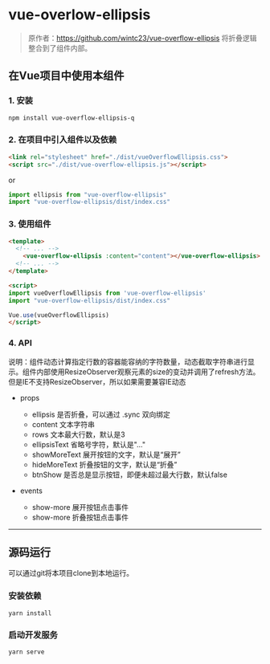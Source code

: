 # vue-overlow-ellipsis
> 原作者：https://github.com/wintc23/vue-overflow-ellipsis
> 将折叠逻辑整合到了组件内部。

## 在Vue项目中使用本组件

### 1. 安装
```bash
npm install vue-overflow-ellipsis-q
```

### 2. 在项目中引入组件以及依赖

```html
<link rel="stylesheet" href="./dist/vueOverflowEllipsis.css">
<script src="./dist/vue-overflow-ellipsis.js"></script>
```

or

```js
import ellipsis from "vue-overflow-ellipsis"
import "vue-overflow-ellipsis/dist/index.css"
```

### 3. 使用组件
```html
<template>
  <!-- ... -->
    <vue-overflow-ellipsis :content="content"></vue-overflow-ellipsis>
  <!-- ... -->
</template>

<script>
import vueOverflowEllipsis from 'vue-overflow-ellipsis'
import "vue-overflow-ellipsis/dist/index.css"

Vue.use(vueOverflowEllipsis)
</script>
```

### 4. API
说明：组件动态计算指定行数的容器能容纳的字符数量，动态截取字符串进行显示。组件内部使用ResizeObserver观察元素的size的变动并调用了refresh方法。但是IE不支持ResizeObserver，所以如果需要兼容IE动态

- props
  - ellipsis 是否折叠，可以通过 .sync 双向绑定
  - content 文本字符串
  - rows 文本最大行数，默认是3
  - ellipsisText 省略号字符，默认是"..."
  - showMoreText 展开按钮的文字，默认是“展开”
  - hideMoreText 折叠按钮的文字，默认是“折叠”
  - btnShow 是否总是显示按钮，即便未超过最大行数，默认false

- events
  - show-more 展开按钮点击事件
  - show-more 折叠按钮点击事件

---

## 源码运行
可以通过git将本项目clone到本地运行。

### 安装依赖
```
yarn install
```

### 启动开发服务
```
yarn serve
```

